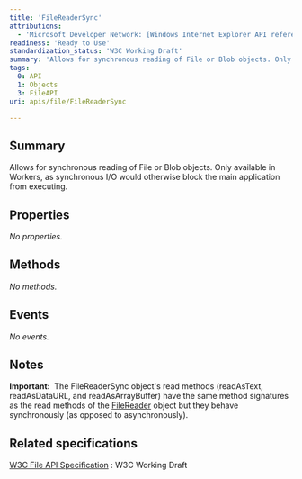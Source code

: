 ```yaml
---
title: 'FileReaderSync'
attributions:
  - 'Microsoft Developer Network: [Windows Internet Explorer API reference Article](http://msdn.microsoft.com/en-us/library/ie/hh828809%28v=vs.85%29.aspx)'
readiness: 'Ready to Use'
standardization_status: 'W3C Working Draft'
summary: 'Allows for synchronous reading of File or Blob objects. Only available in Workers, as synchronous I/O would otherwise block the main application from executing.'
tags:
  0: API
  1: Objects
  3: FileAPI
uri: apis/file/FileReaderSync

---
```

## Summary

Allows for synchronous reading of File or Blob objects. Only available in Workers, as synchronous I/O would otherwise block the main application from executing.

## Properties

*No properties.*

## Methods

*No methods.*

## Events

*No events.*

## Notes

**Important:**  The FileReaderSync object's read methods (readAsText, readAsDataURL, and readAsArrayBuffer) have the same method signatures as the read methods of the [FileReader](/apis/file/FileReader) object but they behave synchronously (as opposed to asynchronously).

## Related specifications

[W3C File API Specification](http://www.w3.org/TR/FileAPI)
:   W3C Working Draft
